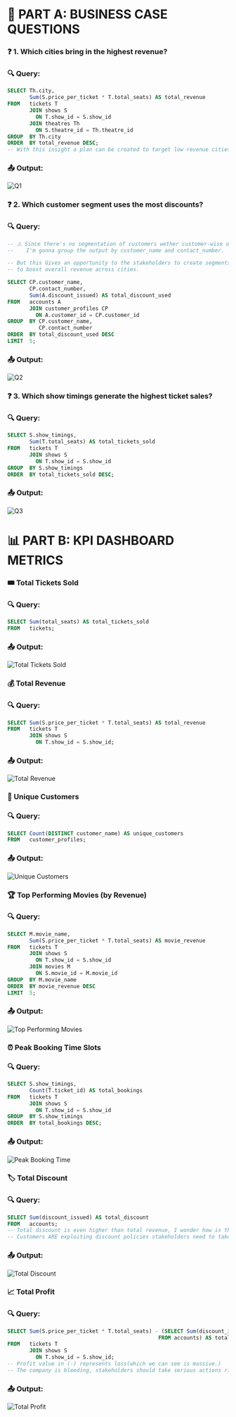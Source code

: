 # 🧩 PART A: BUSINESS CASE QUESTIONS

### ❓ 1. Which cities bring in the highest revenue?

### 🔍 Query:
```SQL
SELECT Th.city,
       Sum(S.price_per_ticket * T.total_seats) AS total_revenue
FROM   tickets T
       JOIN shows S
         ON T.show_id = S.show_id
       JOIN theatres Th
         ON S.theatre_id = Th.theatre_id
GROUP  BY Th.city
ORDER  BY total_revenue DESC;
-- With this insight a plan can be created to target low revenue cities.
```

### 📤 Output:
![Q1](<../5. screenshots/Advanced Analysis SSs/Q1.png>)

### ❓ 2. Which customer segment uses the most discounts?

### 🔍 Query:
```SQL
-- ⚠️ Since there's no segmentation of customers wether customer-wise or service-wise,
--    I'm gonna group the output by customer_name and contact_number.

-- But this Gives an opportunity to the stakeholders to create segments like, 'Gold-seats' and 'Silver seats' etc
-- to boost overall revenue across cities.

SELECT CP.customer_name,
       CP.contact_number,
       Sum(A.discount_issued) AS total_discount_used
FROM   accounts A
       JOIN customer_profiles CP
         ON A.customer_id = CP.customer_id
GROUP  BY CP.customer_name,
          CP.contact_number
ORDER  BY total_discount_used DESC
LIMIT  5;
```

### 📤 Output:
![Q2](<../5. screenshots/Advanced Analysis SSs/Q2.png>)

### ❓ 3. Which show timings generate the highest ticket sales?

### 🔍 Query:
```SQL
SELECT S.show_timings,
       Sum(T.total_seats) AS total_tickets_sold
FROM   tickets T
       JOIN shows S
         ON T.show_id = S.show_id
GROUP  BY S.show_timings
ORDER  BY total_tickets_sold DESC;
```

### 📤 Output:
![Q3](<../5. screenshots/Advanced Analysis SSs/Q3.png>)


# 📊 PART B: KPI DASHBOARD METRICS

### 🎟️ Total Tickets Sold

### 🔍 Query:
```SQL
SELECT Sum(total_seats) AS total_tickets_sold
FROM   tickets;
```

### 📤 Output:
![Total Tickets Sold](<../5. screenshots/Advanced Analysis SSs/1 Total Tickets Sold.png>)

### 💰 Total Revenue

### 🔍 Query:
```SQL
SELECT Sum(S.price_per_ticket * T.total_seats) AS total_revenue
FROM   tickets T
       JOIN shows S
         ON T.show_id = S.show_id;
```

### 📤 Output:
![Total Revenue](<../5. screenshots/Advanced Analysis SSs/2 Total Revenue.png>)

### 👥 Unique Customers

### 🔍 Query:
```SQL
SELECT Count(DISTINCT customer_name) AS unique_customers
FROM   customer_profiles;
```

### 📤 Output:
![Unique Customers](<../5. screenshots/Advanced Analysis SSs/3 Unique Customers.png>)

### 🏆 Top Performing Movies (by Revenue)

### 🔍 Query:
```SQL
SELECT M.movie_name,
       Sum(S.price_per_ticket * T.total_seats) AS movie_revenue
FROM   tickets T
       JOIN shows S
         ON T.show_id = S.show_id
       JOIN movies M
         ON S.movie_id = M.movie_id
GROUP  BY M.movie_name
ORDER  BY movie_revenue DESC
LIMIT  5;
```

### 📤 Output:
![Top Performing Movies](<../5. screenshots/Advanced Analysis SSs/4 Top Performing Movies.png>)

### ⏰ Peak Booking Time Slots

### 🔍 Query:
```SQL
SELECT S.show_timings,
       Count(T.ticket_id) AS total_bookings
FROM   tickets T
       JOIN shows S
         ON T.show_id = S.show_id
GROUP  BY S.show_timings
ORDER  BY total_bookings DESC;
```

### 📤 Output:
![Peak Booking Time](<../5. screenshots/Advanced Analysis SSs/5 Peak Booking Time.png>)

### 🏷️ Total Discount

### 🔍 Query:
```SQL
SELECT Sum(discount_issued) AS total_discount
FROM   accounts;
-- Total discount is even higher than total revenue, I wonder how is that happening!
-- Customers ARE exploiting discount policies stakeholders need to take strict actions against this situation.
```

### 📤 Output:
![Total Discount](<../5. screenshots/Advanced Analysis SSs/6 Total Discount.png>)

### 📈 Total Profit

### 🔍 Query:
```SQL
SELECT Sum(S.price_per_ticket * T.total_seats) - (SELECT Sum(discount_issued)
                                                FROM accounts) AS total_profit
FROM   tickets T
       JOIN shows S
         ON T.show_id = S.show_id;
-- Profit value in (-) represents loss(which we can see is massive.)
-- The company is bleeding, stakeholders should take serious actions right now!!
```

### 📤 Output:
![Total Profit](<../5. screenshots/Advanced Analysis SSs/7 total_profit.png>)
